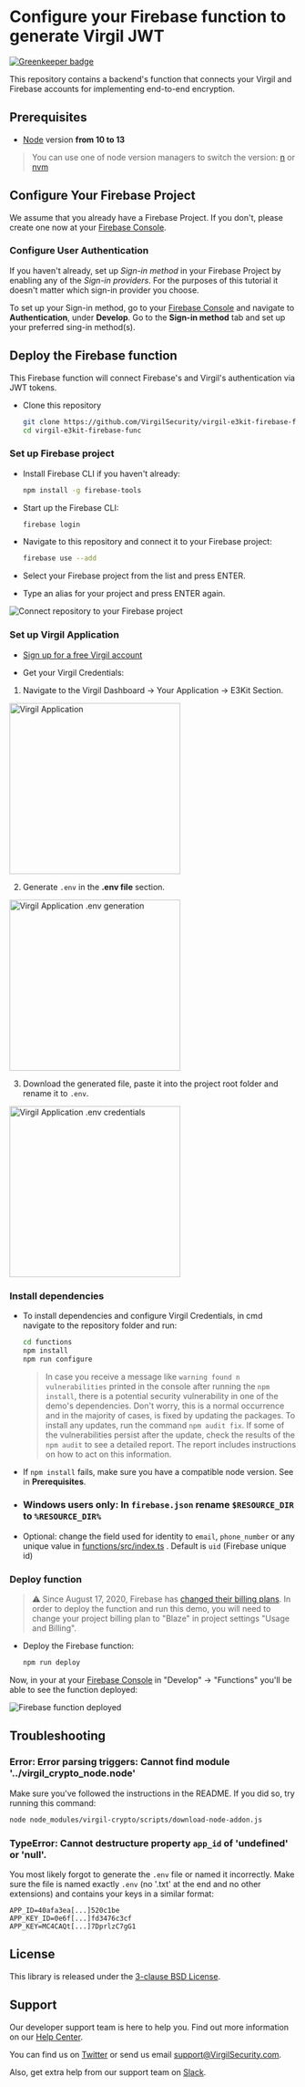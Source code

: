 # Configure your Firebase function to generate Virgil JWT

[![Greenkeeper badge](https://badges.greenkeeper.io/VirgilSecurity/virgil-e3kit-firebase-func.svg)](https://greenkeeper.io/)

This repository contains a backend's function that connects your Virgil and Firebase accounts for implementing end-to-end encryption.

## Prerequisites
- [Node](https://nodejs.org/en/download) version **from 10 to 13**
> You can use one of node version managers to switch the version: [n](https://github.com/tj/n) or [nvm](https://github.com/creationix/nvm)

## Configure Your Firebase Project

We assume that you already have a Firebase Project. If you don't, please create one now at your [Firebase Console](https://console.firebase.google.com).

### Configure User Authentication

If you haven't already, set up _Sign-in method_ in your Firebase Project by enabling any of the _Sign-in providers_. For the purposes of this tutorial it doesn't matter which sign-in provider you choose.

To set up your Sign-in method, go to your [Firebase Console](https://console.firebase.google.com) and navigate to **Authentication**, under **Develop**. Go to the **Sign-in method** tab and set up your preferred sing-in method(s).

## Deploy the Firebase function

This Firebase function will connect Firebase's and Virgil's authentication via JWT tokens.

- Clone this repository
  ```bash
  git clone https://github.com/VirgilSecurity/virgil-e3kit-firebase-func.git
  cd virgil-e3kit-firebase-func
  ```

### Set up Firebase project

- Install Firebase CLI if you haven't already:
  ```bash
  npm install -g firebase-tools
  ```

- Start up the Firebase CLI:
  ```bash
  firebase login
  ```

- Navigate to this repository and connect it to your Firebase project:
  ```bash
  firebase use --add
  ```

- Select your Firebase project from the list and press ENTER.

- Type an alias for your project and press ENTER again.

<img src="img/firebase_use_add.png" alt="Connect repository to your Firebase project">


### Set up Virgil Application

- [Sign up for a free Virgil account](https://dashboard.virgilsecurity.com/signup)

- Get your Virgil Credentials:

1. Navigate to the Virgil Dashboard -> Your Application -> E3Kit Section.

<img height="300px" src="img/virgil_app.png" alt="Virgil Application">

2. Generate `.env` in the **.env file** section.

<img height="300px" src="img/virgil_env.png" alt="Virgil Application .env generation">

3. Download the generated file, paste it into the project root folder and rename it to `.env`.

<img height="300px" src="img/virgil_creds.png" alt="Virgil Application .env credentials">

### Install dependencies

- To install dependencies and configure Virgil Credentials, in cmd navigate to the repository folder and run:
  ```bash
  cd functions
  npm install
  npm run configure
  ```

  > In case you receive a message like `warning found n vulnerabilities` printed in the console after running the `npm install`, there is a potential security vulnerability in one of the demo's dependencies. Don't worry, this is a normal occurrence and in the majority of cases, is fixed by updating the packages. To install any updates, run the command `npm audit fix`. If some of the vulnerabilities persist after the update, check the results of the `npm audit` to see a detailed report. The report includes instructions on how to act on this information.

- If `npm install` fails, make sure you have a compatible node version. See in **Prerequisites**.

* ### **Windows users only**: In **`firebase.json`** rename **`$RESOURCE_DIR`** to **`%RESOURCE_DIR%`**

- Optional: change the field used for identity to `email`, `phone_number` or any unique value in [functions/src/index.ts](https://github.com/VirgilSecurity/virgil-e3kit-firebase-func/blob/master/functions/src/index.ts#L15) . Default is `uid` (Firebase unique id)

### Deploy function

> :warning: Since August 17, 2020, Firebase has [changed their billing plans](https://firebase.google.com/support/faq#expandable-10). In order to deploy the function and run this demo, you will need to change your project billing plan to "Blaze" in project settings "Usage and Billing".

- Deploy the Firebase function:
  ```bash
  npm run deploy
  ```

Now, in your at your [Firebase Console](https://console.firebase.google.com) in "Develop" -> "Functions" you'll be able to see the function deployed:

<img src="img/firebase_deployed.png" alt="Firebase function deployed">

## Troubleshooting

### Error: Error parsing triggers: Cannot find module '../virgil_crypto_node.node'

Make sure you've followed the instructions in the README. If you did so, try running this command:
```bash
node node_modules/virgil-crypto/scripts/download-node-addon.js
```

### TypeError: Cannot destructure property `app_id` of 'undefined' or 'null'.

You most likely forgot to generate the `.env` file or named it incorrectly. Make sure the file is named exactly `.env` (no '.txt' at the end and no other extensions) and contains your keys in a similar format:
```
APP_ID=40afa3ea[...]520c1be
APP_KEY_ID=0e6f[...]fd3476c3cf
APP_KEY=MC4CAQt[...]7DprlzC7gG1
```

## License

This library is released under the [3-clause BSD License](LICENSE).

## Support
Our developer support team is here to help you. Find out more information on our [Help Center](https://help.virgilsecurity.com/).

You can find us on [Twitter](https://twitter.com/VirgilSecurity) or send us email support@VirgilSecurity.com.

Also, get extra help from our support team on [Slack](https://virgilsecurity.com/join-community).
